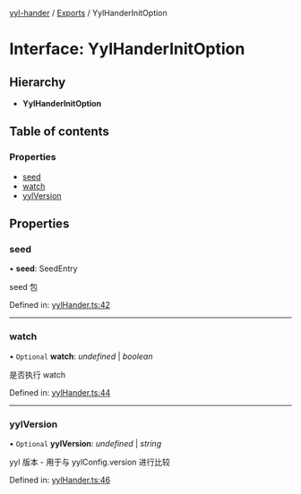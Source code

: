 [yyl-hander](../README.md) / [Exports](../modules.md) / YylHanderInitOption

# Interface: YylHanderInitOption

## Hierarchy

- **YylHanderInitOption**

## Table of contents

### Properties

- [seed](yylhanderinitoption.md#seed)
- [watch](yylhanderinitoption.md#watch)
- [yylVersion](yylhanderinitoption.md#yylversion)

## Properties

### seed

• **seed**: SeedEntry

seed 包

Defined in: [yylHander.ts:42](https://github.com/jackness1208/yyl-hander/blob/4886e59/src/yylHander.ts#L42)

---

### watch

• `Optional` **watch**: _undefined_ \| _boolean_

是否执行 watch

Defined in: [yylHander.ts:44](https://github.com/jackness1208/yyl-hander/blob/4886e59/src/yylHander.ts#L44)

---

### yylVersion

• `Optional` **yylVersion**: _undefined_ \| _string_

yyl 版本 - 用于与 yylConfig.version 进行比较

Defined in: [yylHander.ts:46](https://github.com/jackness1208/yyl-hander/blob/4886e59/src/yylHander.ts#L46)
